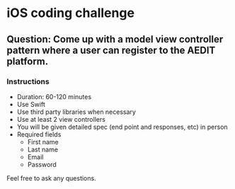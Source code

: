 # iOS coding challenge

## Question: Come up with a model view controller pattern where a user can register to the AEDIT platform.

### Instructions

- Duration: 60-120 minutes
- Use Swift
- Use third party libraries when necessary
- Use at least 2 view controllers
- You will be given detailed spec (end point and responses, etc) in person
- Required fields
  - First name
  - Last name
  - Email
  - Password

Feel free to ask any questions.
